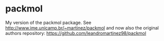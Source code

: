 # packmol
My version of the packmol package. See http://www.ime.unicamp.br/~martinez/packmol and now also the original authors repository: https://github.com/leandromartinez98/packmol

